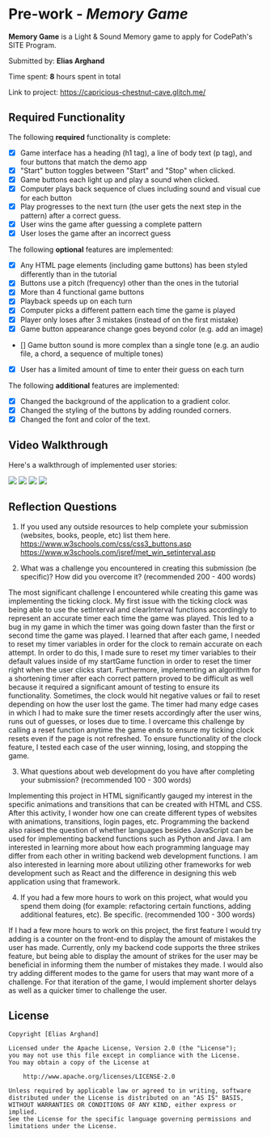 # Pre-work - *Memory Game*

**Memory Game** is a Light & Sound Memory game to apply for CodePath's SITE Program. 

Submitted by: **Elias Arghand**

Time spent: **8** hours spent in total

Link to project: https://capricious-chestnut-cave.glitch.me/

## Required Functionality

The following **required** functionality is complete:

* [x] Game interface has a heading (h1 tag), a line of body text (p tag), and four buttons that match the demo app
* [x] "Start" button toggles between "Start" and "Stop" when clicked. 
* [x] Game buttons each light up and play a sound when clicked. 
* [x] Computer plays back sequence of clues including sound and visual cue for each button
* [x] Play progresses to the next turn (the user gets the next step in the pattern) after a correct guess. 
* [x] User wins the game after guessing a complete pattern
* [x] User loses the game after an incorrect guess

The following **optional** features are implemented:

* [x] Any HTML page elements (including game buttons) has been styled differently than in the tutorial
* [x] Buttons use a pitch (frequency) other than the ones in the tutorial
* [x] More than 4 functional game buttons
* [x] Playback speeds up on each turn
* [x] Computer picks a different pattern each time the game is played
* [x] Player only loses after 3 mistakes (instead of on the first mistake)
* [x] Game button appearance change goes beyond color (e.g. add an image)
* [] Game button sound is more complex than a single tone (e.g. an audio file, a chord, a sequence of multiple tones)
* [x] User has a limited amount of time to enter their guess on each turn

The following **additional** features are implemented:

- [x] Changed the background of the application to a gradient color.
- [x] Changed the styling of the buttons by adding rounded corners.
- [x] Changed the font and color of the text.

## Video Walkthrough

Here's a walkthrough of implemented user stories:

<img src="https://imgur.com/s3elTBA.gif"/>
<img src="https://imgur.com/t6uCe18.gif"/>
<img src="https://imgur.com/oyQekOR.gif"/>
<img src="https://imgur.com/0chmX92.gif"/>


## Reflection Questions
1. If you used any outside resources to help complete your submission (websites, books, people, etc) list them here. 
https://www.w3schools.com/css/css3_buttons.asp
https://www.w3schools.com/jsref/met_win_setinterval.asp

2. What was a challenge you encountered in creating this submission (be specific)? How did you overcome it? (recommended 200 - 400 words) 

The most significant challenge I encountered while creating this game was implementing the ticking clock. My first issue with the ticking clock was being able to use the setInterval and clearInterval functions accordingly to represent an accurate timer each time the game was played. This led to a bug in my game in which the timer was going down faster than the first or second time the game was played. I learned that after each game, I needed to reset my timer variables in order for the clock to remain accurate on each attempt. In order to do this, I made sure to reset my timer variables to their default values inside of my startGame function in order to reset the timer right when the user clicks start. Furthermore, implementing an algorithm for a shortening timer after each correct pattern proved to be difficult as well because it required a significant amount of testing to ensure its functionality. Sometimes, the clock would hit negative values or fail to reset depending on how the user lost the game. The timer had many edge cases in which I had to make sure the timer resets accordingly after the user wins, runs out of guesses, or loses due to time. I overcame this challenge by calling a reset function anytime the game ends to ensure my ticking clock resets even if the page is not refreshed. To ensure functionality of the clock feature, I tested each case of the user winning, losing, and stopping the game.

3. What questions about web development do you have after completing your submission? (recommended 100 - 300 words) 

Implementing this project in HTML significantly gauged my interest in the specific animations and transitions that can be created with HTML and CSS. After this activity, I wonder how one can create different types of websites with animations, transitions, login pages, etc. Programming the backend also raised the question of whether languages besides JavaScript can be used for implementing backend functions such as Python and Java. I am interested in learning more about how each programming language may differ from each other in writing backend web development functions. I am also interested in learning more about utilizing other frameworks for web development such as React and the difference in designing this web application using that framework. 

4. If you had a few more hours to work on this project, what would you spend them doing (for example: refactoring certain functions, adding additional features, etc). Be specific. (recommended 100 - 300 words) 

If I had a few more hours to work on this project, the first feature I would try adding is a counter on the front-end to display the amount of mistakes the user has made. Currently, only my backend code supports the three strikes feature, but being able to display the amount of strikes for the user may be beneficial in informing them the number of mistakes they made. I would also try adding different modes to the game for users that may want more of a challenge. For that iteration of the game, I would implement shorter delays as well as a quicker timer to challenge the user. 


## License

    Copyright [Elias Arghand]

    Licensed under the Apache License, Version 2.0 (the "License");
    you may not use this file except in compliance with the License.
    You may obtain a copy of the License at

        http://www.apache.org/licenses/LICENSE-2.0

    Unless required by applicable law or agreed to in writing, software
    distributed under the License is distributed on an "AS IS" BASIS,
    WITHOUT WARRANTIES OR CONDITIONS OF ANY KIND, either express or implied.
    See the License for the specific language governing permissions and
    limitations under the License.

